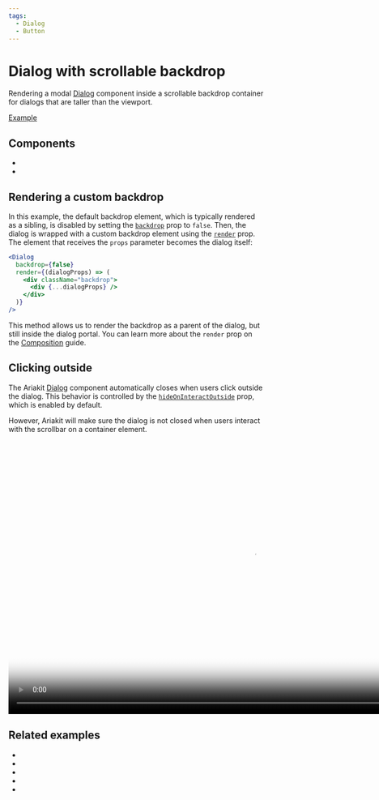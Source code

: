 ```yaml
---
tags:
  - Dialog
  - Button
---
```


# Dialog with scrollable backdrop

<div data-description>

Rendering a modal [Dialog](/components/dialog) component inside a scrollable backdrop container for dialogs that are
taller than the viewport.

</div>

<div data-tags></div>

<a href="./index.tsx" data-playground>Example</a>

## Components

<div data-cards="components">

- [](/components/dialog)
- [](/components/button)

</div>

## Rendering a custom backdrop

In this example, the default backdrop element, which is typically rendered as a sibling, is disabled by setting the [`backdrop`](/reference/dialog#backdrop) prop to `false`. Then, the dialog is wrapped with a custom backdrop element using the [`render`](/reference/dialog#render) prop. The element that receives the `props` parameter becomes the dialog itself:

```jsx {4-6} "dialogProps"
<Dialog
  backdrop={false}
  render={(dialogProps) => (
    <div className="backdrop">
      <div {...dialogProps} />
    </div>
  )}
/>
```

This method allows us to render the backdrop as a parent of the dialog, but still inside the dialog portal. You can learn more about the `render` prop on the [Composition](/guide/composition) guide.

## Clicking outside

The Ariakit [Dialog](/components/dialog) component automatically closes when users click outside the dialog. This behavior is controlled by the [`hideOnInteractOutside`](/reference/dialog#hideoninteractoutside) prop, which is enabled by default.

However, Ariakit will make sure the dialog is not closed when users interact with the scrollbar on a container element.

<video gif="true" data-large src="/media/dialog-backdrop-scrollable.mp4" poster="/media/dialog-backdrop-scrollable.jpg" width="960" height="540"></video>

## Related examples

<div data-cards="examples">

- [](/examples/dialog-animated)
- [](/examples/dialog-framer-motion)
- [](/examples/dialog-menu)
- [](/examples/dialog-nested)
- [](/examples/dialog-hide-warning)

</div>
